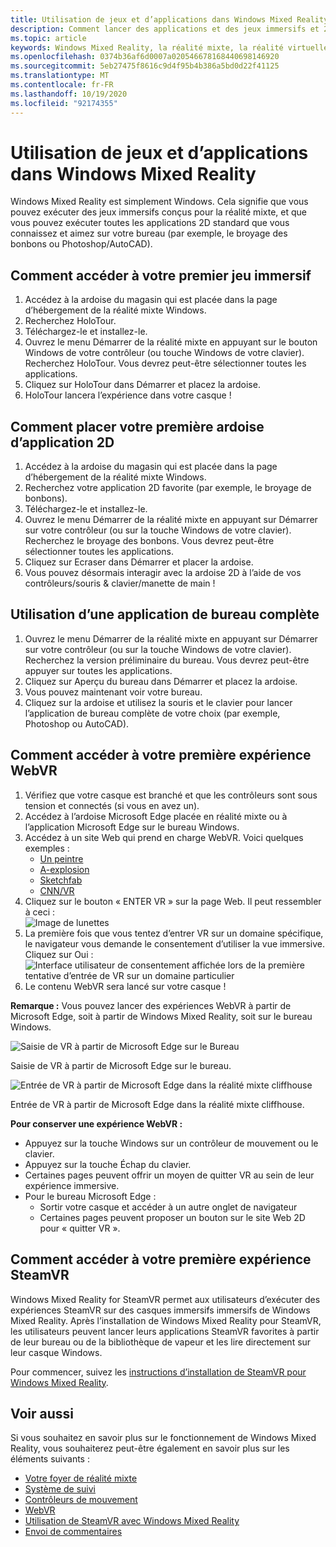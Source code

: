 ```yaml
---
title: Utilisation de jeux et d’applications dans Windows Mixed Reality
description: Comment lancer des applications et des jeux immersifs et 2D, afficher le bureau et expérimenter du contenu WebVR et SteamVR.
ms.topic: article
keywords: Windows Mixed Reality, la réalité mixte, la réalité virtuelle, VR, MR, applications, jeux, Desktop, SteamVR, WebVR, Steam
ms.openlocfilehash: 0374b36af6d0007a020546678168440698146920
ms.sourcegitcommit: 5eb27475f8616c9d4f95b4b386a5bd0d22f41125
ms.translationtype: MT
ms.contentlocale: fr-FR
ms.lasthandoff: 10/19/2020
ms.locfileid: "92174355"
---
```

# <a name="using-games-and-apps-in-windows-mixed-reality"></a>Utilisation de jeux et d’applications dans Windows Mixed Reality

Windows Mixed Reality est simplement Windows. Cela signifie que vous pouvez exécuter des jeux immersifs conçus pour la réalité mixte, et que vous pouvez exécuter toutes les applications 2D standard que vous connaissez et aimez sur votre bureau (par exemple, le broyage des bonbons ou Photoshop/AutoCAD).

## <a name="how-to-get-into-your-first-immersive-game"></a>Comment accéder à votre premier jeu immersif
1. Accédez à la ardoise du magasin qui est placée dans la page d’hébergement de la réalité mixte Windows.
2. Recherchez HoloTour.
3. Téléchargez-le et installez-le.
4. Ouvrez le menu Démarrer de la réalité mixte en appuyant sur le bouton Windows de votre contrôleur (ou touche Windows de votre clavier). Recherchez HoloTour. Vous devrez peut-être sélectionner toutes les applications.
5. Cliquez sur HoloTour dans Démarrer et placez la ardoise.
6. HoloTour lancera l’expérience dans votre casque !

## <a name="how-to-place-your-first-2d-app-slate"></a>Comment placer votre première ardoise d’application 2D
1. Accédez à la ardoise du magasin qui est placée dans la page d’hébergement de la réalité mixte Windows.
2. Recherchez votre application 2D favorite (par exemple, le broyage de bonbons).
3. Téléchargez-le et installez-le.
4. Ouvrez le menu Démarrer de la réalité mixte en appuyant sur Démarrer sur votre contrôleur (ou sur la touche Windows de votre clavier). Recherchez le broyage des bonbons. Vous devrez peut-être sélectionner toutes les applications.
5. Cliquez sur Ecraser dans Démarrer et placer la ardoise.
6. Vous pouvez désormais interagir avec la ardoise 2D à l’aide de vos contrôleurs/souris & clavier/manette de main !

## <a name="how-to-use-a-full-desktop-application"></a>Utilisation d’une application de bureau complète
1. Ouvrez le menu Démarrer de la réalité mixte en appuyant sur Démarrer sur votre contrôleur (ou sur la touche Windows de votre clavier). Recherchez la version préliminaire du bureau. Vous devrez peut-être appuyer sur toutes les applications.
2. Cliquez sur Aperçu du bureau dans Démarrer et placez la ardoise.
3. Vous pouvez maintenant voir votre bureau.
4. Cliquez sur la ardoise et utilisez la souris et le clavier pour lancer l’application de bureau complète de votre choix (par exemple, Photoshop ou AutoCAD).

## <a name="how-to-get-into-your-first-webvr-experience"></a>Comment accéder à votre première expérience WebVR
1. Vérifiez que votre casque est branché et que les contrôleurs sont sous tension et connectés (si vous en avez un).
2. Accédez à l’ardoise Microsoft Edge placée en réalité mixte ou à l’application Microsoft Edge sur le bureau Windows.
3. Accédez à un site Web qui prend en charge WebVR. Voici quelques exemples :
   * [Un peintre](https://aframe.io/a-painter/)
   * [A-explosion](https://aframe.io/a-blast/)
   * [Sketchfab](https://sketchfab.com/)
   * [CNN/VR](https://cnn.com/vr)
4. Cliquez sur le bouton « ENTER VR » sur la page Web. Il peut ressembler à ceci : \
   ![Image de lunettes](images/75px-enter-vr.png)
5. La première fois que vous tentez d’entrer VR sur un domaine spécifique, le navigateur vous demande le consentement d’utiliser la vue immersive. Cliquez sur Oui : ![Interface utilisateur de consentement affichée lors de la première tentative d’entrée de VR sur un domaine particulier](images/1053px-Webvr-consent-ui.png)
6. Le contenu WebVR sera lancé sur votre casque !

**Remarque :** Vous pouvez lancer des expériences WebVR à partir de Microsoft Edge, soit à partir de Windows Mixed Reality, soit sur le bureau Windows.

![Saisie de VR à partir de Microsoft Edge sur le Bureau](images/450px-webvr-desktop.png)

Saisie de VR à partir de Microsoft Edge sur le bureau.

![Entrée de VR à partir de Microsoft Edge dans la réalité mixte cliffhouse](images/450px-enter-vr-cliffhouse.jpg)

Entrée de VR à partir de Microsoft Edge dans la réalité mixte cliffhouse.

**Pour conserver une expérience WebVR :**
* Appuyez sur la touche Windows sur un contrôleur de mouvement ou le clavier.
* Appuyez sur la touche Échap du clavier.
* Certaines pages peuvent offrir un moyen de quitter VR au sein de leur expérience immersive.
* Pour le bureau Microsoft Edge :
  * Sortir votre casque et accéder à un autre onglet de navigateur
  * Certaines pages peuvent proposer un bouton sur le site Web 2D pour « quitter VR ».

## <a name="how-to-get-into-your-first-steamvr-experience"></a>Comment accéder à votre première expérience SteamVR

Windows Mixed Reality for SteamVR permet aux utilisateurs d’exécuter des expériences SteamVR sur des casques immersifs immersifs de Windows Mixed Reality. Après l’installation de Windows Mixed Reality pour SteamVR, les utilisateurs peuvent lancer leurs applications SteamVR favorites à partir de leur bureau ou de la bibliothèque de vapeur et les lire directement sur leur casque Windows.

Pour commencer, suivez les [instructions d’installation de SteamVR pour Windows Mixed Reality](https://docs.microsoft.com/windows/mixed-reality/enthusiast-guide/using-steamvr-with-windows-mixed-reality).

## <a name="see-also"></a>Voir aussi

Si vous souhaitez en savoir plus sur le fonctionnement de Windows Mixed Reality, vous souhaiterez peut-être également en savoir plus sur les éléments suivants :
* [Votre foyer de réalité mixte](your-mixed-reality-home.md)
* [Système de suivi](tracking-system.md)
* [Contrôleurs de mouvement](controllers-in-wmr.md)
* [WebVR](webvr.md)
* [Utilisation de SteamVR avec Windows Mixed Reality](using-steamvr-with-windows-mixed-reality.md)
* [Envoi de commentaires](filing-feedback.md)
